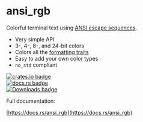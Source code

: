 # ansi_rgb

Colorful terminal text using [ANSI escape sequences](https://en.wikipedia.org/wiki/ANSI_escape_code#SGR_parameters).

 * Very simple API
 * 3-, 4-, 8-, and 24-bit colors
 * Colors all the [formatting traits](https://doc.rust-lang.org/std/fmt/#formatting-traits)
 * Easy to add your own color types
 * `no_std` compliant

[![crates.io badge](https://img.shields.io/crates/v/ansi_rgb.svg)](https://crates.io/crates/ansi_rgb)<br/>
[![docs.rs badge](https://docs.rs/ansi_rgb/badge.svg)](https://docs.rs/ansi_rgb)<br/>
[![Downloads badge](https://img.shields.io/crates/d/ansi_rgb.svg)](https://crates.io/crates/ansi_rgb)

Full documentation:

[https://docs.rs/ansi_rgb](https://docs.rs/ansi_rgb)